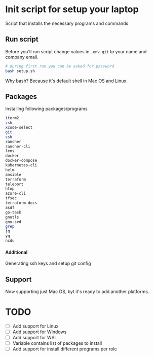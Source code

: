 # Init script for setup your laptop

Script that installs the necessary programs and commands

## Run script

Before you'll run script change values in `.env.git` to your name and company email.
```bash
# during first run you can be asked for password
bash setup.sh
```

Why bash? Because it's default shell in Mac OS and Linux.

## Packages

Installing following packages/programs

```bash
iterm2
zsh
xcode-select
git
ssh
rancher
rancher-cli
lens
docker
docker-compose
kubernetes-cli
helm
ansible
terraform
teleport
htop
azure-cli
tfsec
terraform-docs
asdf
go-task
gnutls
gnu-sed
grep
jq
yq
ncdu
```

#### Additional

Generating ssh keys and setup git config

## Support

Now supporting just Mac OS, byt it's ready to add another platforms.

# TODO

- [ ] Add support for Linux
- [ ] Add support for Windows
- [ ] Add support for WSL
- [ ] Variable contains list of packages to install
- [ ] Add support for install different programs per role
